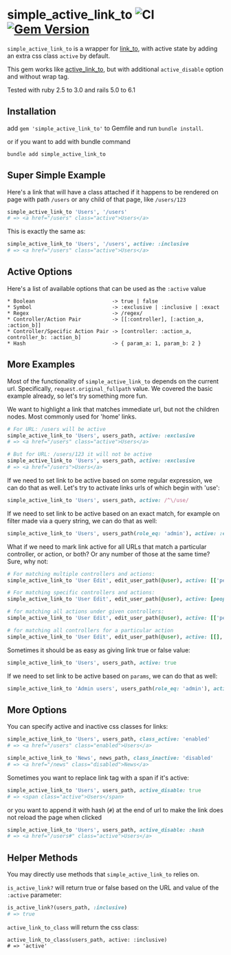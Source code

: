 # simple_active_link_to ![CI](https://github.com/frullah/simple_active_link_to/workflows/CI/badge.svg?branch=master) [![Gem Version](https://img.shields.io/gem/v/simple_active_link_to.svg?style=flat)](http://rubygems.org/gems/simple_active_link_to)

`simple_active_link_to` is a wrapper for [link_to](http://api.rubyonrails.org/classes/ActionView/Helpers/UrlHelper.html#method-i-link_to), with active state by adding an extra css class `active` by default.

This gem works like [active_link_to](https://github.com/comfy/active_link_to), but with additional ```active_disable``` option and without wrap tag.

Tested with ruby 2.5 to 3.0 and rails 5.0 to 6.1

## Installation
add `gem 'simple_active_link_to'` to Gemfile and run `bundle install`.

or if you want to add with bundle command

`bundle add simple_active_link_to`

## Super Simple Example
Here's a link that will have a class attached if it happens to be rendered
on page with path `/users` or any child of that page, like `/users/123`

```ruby
simple_active_link_to 'Users', '/users'
# => <a href="/users" class="active">Users</a>
```

This is exactly the same as:

```ruby
simple_active_link_to 'Users', '/users', active: :inclusive
# => <a href="/users" class="active">Users</a>
```

## Active Options
Here's a list of available options that can be used as the `:active` value

```
* Boolean                         -> true | false
* Symbol                          -> :exclusive | :inclusive | :exact
* Regex                           -> /regex/
* Controller/Action Pair          -> [[:controller], [:action_a, :action_b]]
* Controller/Specific Action Pair -> [controller: :action_a, controller_b: :action_b]
* Hash                            -> { param_a: 1, param_b: 2 }
```

## More Examples
Most of the functionality of `simple_active_link_to` depends on the current
url. Specifically, `request.original_fullpath` value. We covered the basic example
already, so let's try something more fun.

We want to highlight a link that matches immediate url, but not the children
nodes. Most commonly used for 'home' links.

```ruby
# For URL: /users will be active
simple_active_link_to 'Users', users_path, active: :exclusive
# => <a href="/users" class="active">Users</a>
```

```ruby
# But for URL: /users/123 it will not be active
simple_active_link_to 'Users', users_path, active: :exclusive
# => <a href="/users">Users</a>
```

If we need to set link to be active based on some regular expression, we can do
that as well. Let's try to activate links urls of which begin with 'use':

```ruby
simple_active_link_to 'Users', users_path, active: /^\/use/
```

If we need to set link to be active based on an exact match, for example on
filter made via a query string, we can do that as well:

```ruby
simple_active_link_to 'Users', users_path(role_eq: 'admin'), active: :exact
```

What if we need to mark link active for all URLs that match a particular controller,
or action, or both? Or any number of those at the same time? Sure, why not:

```ruby
# For matching multiple controllers and actions:
simple_active_link_to 'User Edit', edit_user_path(@user), active: [['people', 'news'], ['show', 'edit']]

# For matching specific controllers and actions:
simple_active_link_to 'User Edit', edit_user_path(@user), active: [people: :show, news: :edit]

# for matching all actions under given controllers:
simple_active_link_to 'User Edit', edit_user_path(@user), active: [['people', 'news'], []]

# for matching all controllers for a particular action
simple_active_link_to 'User Edit', edit_user_path(@user), active: [[], ['edit']]
```

Sometimes it should be as easy as giving link true or false value:

```ruby
simple_active_link_to 'Users', users_path, active: true
```

If we need to set link to be active based on `params`, we can do that as well:

```ruby
simple_active_link_to 'Admin users', users_path(role_eq: 'admin'), active: { role_eq: 'admin' }
```

## More Options
You can specify active and inactive css classes for links:

```ruby
simple_active_link_to 'Users', users_path, class_active: 'enabled'
# => <a href="/users" class="enabled">Users</a>

simple_active_link_to 'News', news_path, class_inactive: 'disabled'
# => <a href="/news" class="disabled">News</a>
```

Sometimes you want to replace link tag with a span if it's active:

```ruby
simple_active_link_to 'Users', users_path, active_disable: true
# => <span class="active">Users</span>
```

or you want to append it with hash (`#`) at the end of url to make the link does not reload the page when clicked

```ruby
simple_active_link_to 'Users', users_path, active_disable: :hash
# => <a href="/users#" class="active">Users</a>
```

## Helper Methods
You may directly use methods that `simple_active_link_to` relies on.

`is_active_link?` will return true or false based on the URL and value of the `:active` parameter:

```ruby
is_active_link?(users_path, :inclusive)
# => true
```

`active_link_to_class` will return the css class:

```
active_link_to_class(users_path, active: :inclusive)
# => 'active'
```
